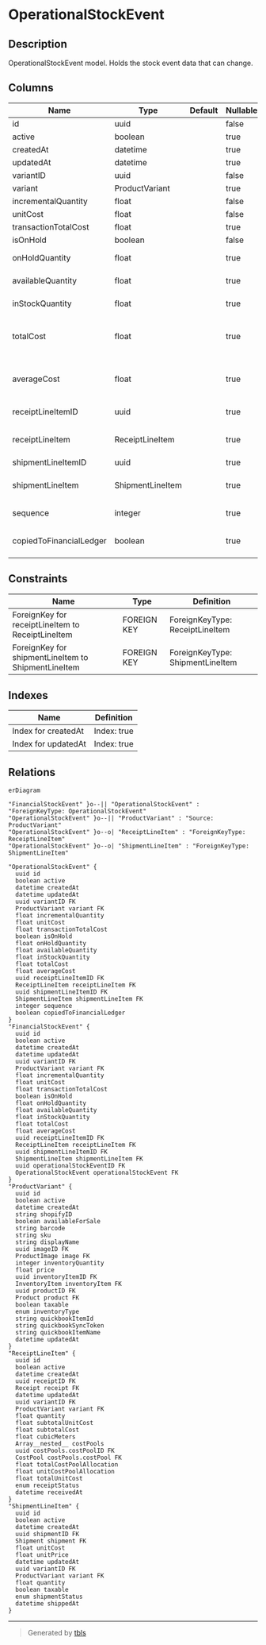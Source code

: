 # OperationalStockEvent

## Description

OperationalStockEvent model. Holds the stock event data that can change.

## Columns

| Name | Type | Default | Nullable | Children | Parents | Comment |
| ---- | ---- | ------- | -------- | -------- | ------- | ------- |
| id | uuid |  | false | [FinancialStockEvent](FinancialStockEvent.md) |  |  |
| active | boolean |  | true |  |  | active |
| createdAt | datetime |  | true |  |  | createdAt |
| updatedAt | datetime |  | true |  |  | updatedAt |
| variantID | uuid |  | false |  | [ProductVariant](ProductVariant.md) | Variant ID |
| variant | ProductVariant |  | true |  | [ProductVariant](ProductVariant.md) | Variant |
| incrementalQuantity | float |  | false |  |  | incrementalQuantity |
| unitCost | float |  | false |  |  | unitCost |
| transactionTotalCost | float |  | true |  |  | transactionTotalCost |
| isOnHold | boolean |  | false |  |  | isOnHold |
| onHoldQuantity | float |  | true |  |  | DO NOT UPDATE FROM THE FRONT END. Quantity of the product that is on hold. |
| availableQuantity | float |  | true |  |  | DO NOT UPDATE FROM THE FRONT END. Available for sale quantity. |
| inStockQuantity | float |  | true |  |  | DO NOT UPDATE FROM THE FRONT END. The quantity of the product in stock. |
| totalCost | float |  | true |  |  | DO NOT UPDATE FROM THE FRONT END, use calculateStockEventAndUpdateStockSummary pipeline instead. Total cost of the product at the time of the event |
| averageCost | float |  | true |  |  | DO NOT UPDATE FROM THE FRONT END, use calculateStockEventAndUpdateStockSummary pipeline instead. Average cost of the product at the time of the event |
| receiptLineItemID | uuid |  | true |  | [ReceiptLineItem](ReceiptLineItem.md) | ReceiptLineItem where the StockEvent come from |
| receiptLineItem | ReceiptLineItem |  | true |  | [ReceiptLineItem](ReceiptLineItem.md) | ReceiptLineItem model. ReceiptLineItem and this model is 1:1. One stock event is only related o either one receipt or shipment |
| shipmentLineItemID | uuid |  | true |  | [ShipmentLineItem](ShipmentLineItem.md) | Shipment where the StockEvents come from |
| shipmentLineItem | ShipmentLineItem |  | true |  | [ShipmentLineItem](ShipmentLineItem.md) | ShipmentLineItem model. ShipmentLineItem and this model is 1:1. One stock event is only related o either one receipt or shipment. |
| sequence | integer |  | true |  |  | DO NOT UPDATE FROM THE FRONT END. Sequence of the stock event. |
| copiedToFinancialLedger | boolean |  | true |  |  | DO NOT UPDATE FROM THE FRONT END. If the stock event is copied to the financial ledger. |

## Constraints

| Name | Type | Definition |
| ---- | ---- | ---------- |
| ForeignKey for receiptLineItem to ReceiptLineItem | FOREIGN KEY | ForeignKeyType: ReceiptLineItem |
| ForeignKey for shipmentLineItem to ShipmentLineItem | FOREIGN KEY | ForeignKeyType: ShipmentLineItem |

## Indexes

| Name | Definition |
| ---- | ---------- |
| Index for createdAt | Index: true |
| Index for updatedAt | Index: true |

## Relations

```mermaid
erDiagram

"FinancialStockEvent" }o--|| "OperationalStockEvent" : "ForeignKeyType: OperationalStockEvent"
"OperationalStockEvent" }o--|| "ProductVariant" : "Source: ProductVariant"
"OperationalStockEvent" }o--o| "ReceiptLineItem" : "ForeignKeyType: ReceiptLineItem"
"OperationalStockEvent" }o--o| "ShipmentLineItem" : "ForeignKeyType: ShipmentLineItem"

"OperationalStockEvent" {
  uuid id
  boolean active
  datetime createdAt
  datetime updatedAt
  uuid variantID FK
  ProductVariant variant FK
  float incrementalQuantity
  float unitCost
  float transactionTotalCost
  boolean isOnHold
  float onHoldQuantity
  float availableQuantity
  float inStockQuantity
  float totalCost
  float averageCost
  uuid receiptLineItemID FK
  ReceiptLineItem receiptLineItem FK
  uuid shipmentLineItemID FK
  ShipmentLineItem shipmentLineItem FK
  integer sequence
  boolean copiedToFinancialLedger
}
"FinancialStockEvent" {
  uuid id
  boolean active
  datetime createdAt
  datetime updatedAt
  uuid variantID FK
  ProductVariant variant FK
  float incrementalQuantity
  float unitCost
  float transactionTotalCost
  boolean isOnHold
  float onHoldQuantity
  float availableQuantity
  float inStockQuantity
  float totalCost
  float averageCost
  uuid receiptLineItemID FK
  ReceiptLineItem receiptLineItem FK
  uuid shipmentLineItemID FK
  ShipmentLineItem shipmentLineItem FK
  uuid operationalStockEventID FK
  OperationalStockEvent operationalStockEvent FK
}
"ProductVariant" {
  uuid id
  boolean active
  datetime createdAt
  string shopifyID
  boolean availableForSale
  string barcode
  string sku
  string displayName
  uuid imageID FK
  ProductImage image FK
  integer inventoryQuantity
  float price
  uuid inventoryItemID FK
  InventoryItem inventoryItem FK
  uuid productID FK
  Product product FK
  boolean taxable
  enum inventoryType
  string quickbookItemId
  string quickbookSyncToken
  string quickbookItemName
  datetime updatedAt
}
"ReceiptLineItem" {
  uuid id
  boolean active
  datetime createdAt
  uuid receiptID FK
  Receipt receipt FK
  datetime updatedAt
  uuid variantID FK
  ProductVariant variant FK
  float quantity
  float subtotalUnitCost
  float subtotalCost
  float cubicMeters
  Array__nested__ costPools
  uuid costPools.costPoolID FK
  CostPool costPools.costPool FK
  float totalCostPoolAllocation
  float unitCostPoolAllocation
  float totalUnitCost
  enum receiptStatus
  datetime receivedAt
}
"ShipmentLineItem" {
  uuid id
  boolean active
  datetime createdAt
  uuid shipmentID FK
  Shipment shipment FK
  float unitCost
  float unitPrice
  datetime updatedAt
  uuid variantID FK
  ProductVariant variant FK
  float quantity
  boolean taxable
  enum shipmentStatus
  datetime shippedAt
}
```

---

> Generated by [tbls](https://github.com/k1LoW/tbls)
